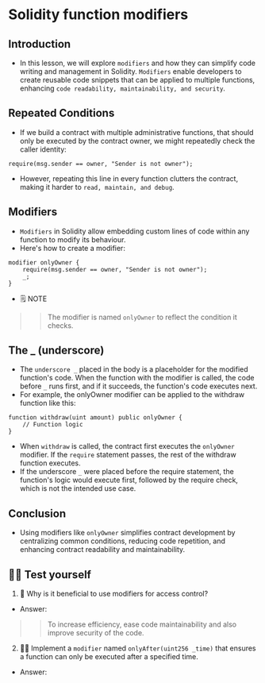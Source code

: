 # Solidity function modifiers

## Introduction
- In this lesson, we will explore `modifiers` and how they can simplify code writing and management in Solidity. `Modifiers` enable developers to create reusable code snippets that can be applied to multiple functions, enhancing `code readability, maintainability, and security`.

## Repeated Conditions
- If we build a contract with multiple administrative functions, that should only be executed by the contract owner, we might repeatedly check the caller identity:
```
require(msg.sender == owner, "Sender is not owner");
```

- However, repeating this line in every function clutters the contract, making it harder to `read, maintain, and debug`.

## Modifiers
- `Modifiers` in Solidity allow embedding custom lines of code within any function to modify its behaviour.
- Here's how to create a modifier:

```
modifier onlyOwner {
    require(msg.sender == owner, "Sender is not owner");
    _;
}
```

- 🗒️ NOTE

>> The modifier is named `onlyOwner` to reflect the condition it checks.

## The _ (underscore)
- The `underscore _` placed in the body is a placeholder for the modified function's code. When the function with the modifier is called, the code before `_` runs first, and if it succeeds, the function's code executes next.
- For example, the onlyOwner modifier can be applied to the withdraw function like this:
```
function withdraw(uint amount) public onlyOwner {
    // Function logic
}
```

- When `withdraw` is called, the contract first executes the `onlyOwner` modifier. If the `require` statement passes, the rest of the withdraw function executes.
- If the underscore `_` were placed before the require statement, the function's logic would execute first, followed by the require check, which is not the intended use case.

## Conclusion
- Using modifiers like `onlyOwner` simplifies contract development by centralizing common conditions, reducing code repetition, and enhancing contract readability and maintainability.

## 🧑‍💻 Test yourself
1. 📕 Why is it beneficial to use modifiers for access control?
- Answer:

>> To increase efficiency, ease code maintainability and also improve security of the code.

2. 🧑‍💻 Implement a `modifier` named `onlyAfter(uint256 _time)` that ensures a function can only be executed after a specified time.
- Answer:
